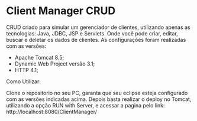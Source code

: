 # Client Manager CRUD
CRUD criado para simular um gerenciador de clientes, utilizando apenas as tecnologias: Java, JDBC, JSP e Servlets. Onde você pode criar, editar, buscar e deletar os dados de clientes. As configurações foram realizadas com as versões:

* Apache Tomcat 8.5;
* Dynamic Web Project versão 3.1;
* HTTP 4.1;

Como Utilizar:

Clone o repositorio no seu PC, garanta que seu eclipse esteja configurado com as versões indicadas acima. Depois basta realizar o deploy no Tomcat, utilizando a opção RUN with Server, e acessar a pagina pelo link:
http://localhost:8080/ClientManager/






